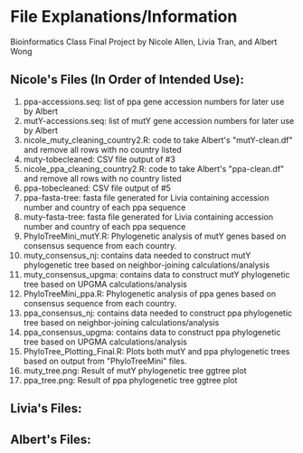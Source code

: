 # File Explanations/Information
Bioinformatics Class Final Project
by Nicole Allen, Livia Tran, and Albert Wong

## Nicole's Files (In Order of Intended Use):

1. ppa-accessions.seq: list of ppa gene accession numbers for later use by Albert
2. mutY-accessions.seq: list of mutY gene accession numbers for later use by Albert
3. nicole_muty_cleaning_country2.R: code to take Albert's "mutY-clean.df" and remove all rows with no country listed
4. muty-tobecleaned: CSV file output of #3
5. nicole_ppa_cleaning_country2.R: code to take Albert's "ppa-clean.df" and remove all rows with no country listed
6. ppa-tobecleaned: CSV file output of #5
7. ppa-fasta-tree: fasta file generated for Livia containing accession number and country of each ppa sequence
8. muty-fasta-tree: fasta file generated for Livia containing accession number and country of each ppa sequence
9. PhyloTreeMini_mutY.R: Phylogenetic analysis of mutY genes based on consensus sequence from each country.
10. muty_consensus_nj: contains data needed to construct mutY phylogenetic tree based on neighbor-joining calculations/analysis
11. muty_consensus_upgma: contains data to construct mutY phylogenetic tree based on UPGMA calculations/analysis
12. PhyloTreeMini_ppa.R: Phylogenetic analysis of ppa genes based on consensus sequence from each country.
13. ppa_consensus_nj: contains data needed to construct ppa phylogenetic tree based on neighbor-joining calculations/analysis
14. ppa_consensus_upgma: contains data to construct ppa phylogenetic tree based on UPGMA calculations/analysis
15. PhyloTree_Plotting_Final.R: Plots both mutY and ppa phylogenetic trees based on output from "PhyloTreeMini" files.
16. muty_tree.png: Result of mutY phylogenetic tree ggtree plot
17. ppa_tree.png: Result of ppa phylogenetic tree ggtree plot

## Livia's Files:

## Albert's Files:

